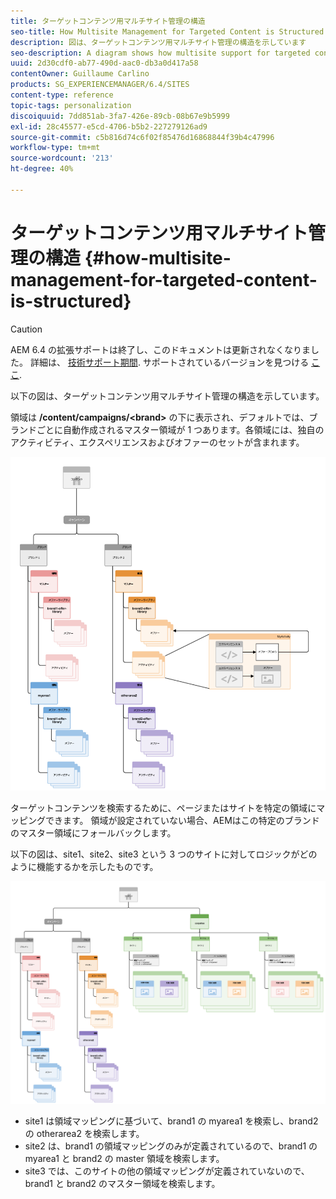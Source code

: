 ```yaml
---
title: ターゲットコンテンツ用マルチサイト管理の構造
seo-title: How Multisite Management for Targeted Content is Structured
description: 図は、ターゲットコンテンツ用マルチサイト管理の構造を示しています
seo-description: A diagram shows how multisite support for targeted content is structured
uuid: 2d30cdf0-ab77-490d-aac0-db3a0d417a58
contentOwner: Guillaume Carlino
products: SG_EXPERIENCEMANAGER/6.4/SITES
content-type: reference
topic-tags: personalization
discoiquuid: 7dd851ab-3fa7-426e-89cb-08b67e9b5999
exl-id: 28c45577-e5cd-4706-b5b2-227279126ad9
source-git-commit: c5b816d74c6f02f85476d16868844f39b4c47996
workflow-type: tm+mt
source-wordcount: '213'
ht-degree: 40%

---
```


# ターゲットコンテンツ用マルチサイト管理の構造 {#how-multisite-management-for-targeted-content-is-structured}

>[!CAUTION]
>
>AEM 6.4 の拡張サポートは終了し、このドキュメントは更新されなくなりました。 詳細は、 [技術サポート期間](https://helpx.adobe.com/jp/support/programs/eol-matrix.html). サポートされているバージョンを見つける [ここ](https://experienceleague.adobe.com/docs/?lang=ja).

以下の図は、ターゲットコンテンツ用マルチサイト管理の構造を示しています。

領域は **/content/campaigns/&lt;brand>** の下に表示され、デフォルトでは、ブランドごとに自動作成されるマスター領域が 1 つあります。各領域には、独自のアクティビティ、エクスペリエンスおよびオファーのセットが含まれます。

![chlimage_1-268](assets/chlimage_1-268.png)

ターゲットコンテンツを検索するために、ページまたはサイトを特定の領域にマッピングできます。 領域が設定されていない場合、AEMはこの特定のブランドのマスター領域にフォールバックします。

以下の図は、site1、site2、site3 という 3 つのサイトに対してロジックがどのように機能するかを示したものです。

![chlimage_1-269](assets/chlimage_1-269.png)

* site1 は領域マッピングに基づいて、brand1 の myarea1 を検索し、brand2 の otherarea2 を検索します。
* site2 は、brand1 の領域マッピングのみが定義されているので、brand1 の myarea1 と brand2 の master 領域を検索します。
* site3 では、このサイトの他の領域マッピングが定義されていないので、brand1 と brand2 のマスター領域を検索します。
